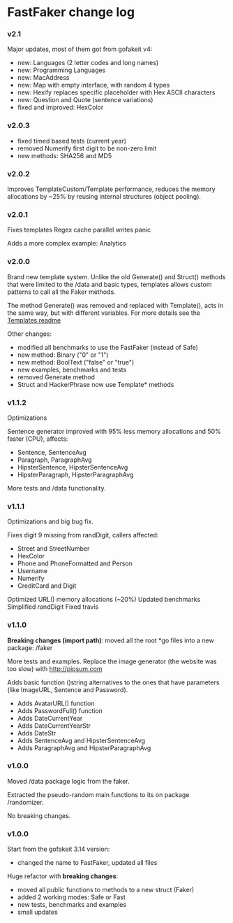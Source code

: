 # FastFaker change log

### v2.1

Major updates, most of them got from gofakeit v4:
 * new: Languages (2 letter codes and long names)
 * new: Programming Languages
 * new: MacAddress
 * new: Map  with empty interface, with random 4 types
 * new: Hexify replaces specific placeholder with Hex ASCII characters
 * new: Question and Quote (sentence variations)
 * fixed and improved: HexColor
 
### v2.0.3

* fixed timed based tests (current year)
* removed Numerify first digit to be non-zero limit
* new methods: SHA256 and MD5

### v2.0.2
Improves TemplateCustom/Template performance, reduces the memory allocations by ~25% by reusing internal structures (object pooling).

### v2.0.1
Fixes templates Regex cache parallel writes panic
 
Adds a more complex example: Analytics 

### v2.0.0
Brand new template system. Unlike the old Generate() and Struct() methods that were limited to the /data and basic types, templates allows custom patterns to call all the Faker methods. 

The method Generate() was removed and replaced with Template(), acts in the same way, but with different variables. For more details see the [Templates readme](./TEMPLATES.md)

Other changes:
* modified all benchmarks to use the FastFaker (instead of Safe)
* new method: Binary ("0" or "1")
* new method: BoolText ("false" or "true")
* new examples, benchmarks and tests
* removed Generate method
* Struct and HackerPhrase now use Template* methods

### v1.1.2
Optimizations

Sentence generator improved with 95% less memory allocations and 50% faster (CPU), affects:
* Sentence, SentenceAvg
* Paragraph, ParagraphAvg
* HipsterSentence, HipsterSentenceAvg
* HipsterParagraph, HipsterParagraphAvg

More tests and /data functionality.

### v1.1.1
Optimizations and big bug fix.

Fixes digit 9 missing from randDigit, callers affected: 
* Street and StreetNumber
* HexColor 
* Phone and PhoneFormatted and Person
* Username
* Numerify
* CreditCard and Digit

Optimized URL() memory allocations (~20%)
Updated benchmarks
Simplified randDigit
Fixed travis

### v1.1.0
**Breaking changes (import path)**: moved all the root *go files into a new package: /faker

More tests and examples.
Replace the image generator (the website was too slow) with http://pipsum.com

Adds basic function ()string alternatives to the ones that have parameters (like ImageURL, Sentence and Password).
* Adds AvatarURL() function
* Adds PasswordFull() function
* Adds DateCurrentYear
* Adds DateCurrentYearStr
* Adds DateStr
* Adds SentenceAvg and HipsterSentenceAvg
* Adds ParagraphAvg and HipsterParagraphAvg

### v1.0.0
Moved /data package logic from the faker.

Extracted the pseudo-random main functions to its on package /randomizer.

No breaking changes.

### v1.0.0
Start from the gofakeit 3.14 version:
* changed the name to FastFaker, updated all files

Huge refactor with **breaking changes**:
* moved all public functions to methods to a new struct (Faker)
* added 2 working modes: Safe or Fast
* new tests, benchmarks and examples
* small updates